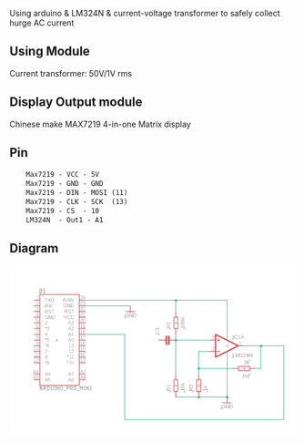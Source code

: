 Using arduino & LM324N & current-voltage transformer to safely collect hurge AC current

## Using Module
Current transformer: 50V/1V rms

## Display Output module
Chinese make MAX7219 4-in-one Matrix display

## Pin

        Max7219 - VCC - 5V
        Max7219 - GND - GND
        Max7219 - DIN - MOSI (11)
        Max7219 - CLK - SCK  (13)
        Max7219 - CS  - 10
        LM324N  - Out1 - A1


## Diagram
![Diagram](https://raw.githubusercontent.com/magicbear/Arduino-CurrentCollector/master/sch.png)
